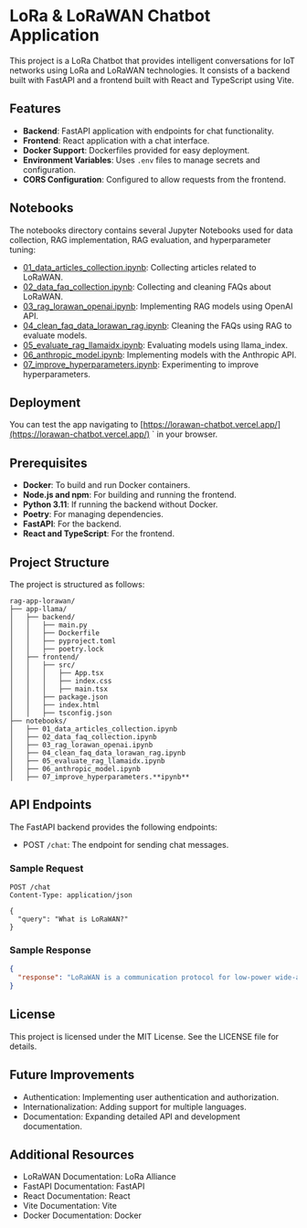 # LoRa & LoRaWAN Chatbot Application

This project is a LoRa Chatbot that provides intelligent conversations for IoT networks using LoRa and LoRaWAN technologies. It consists of a backend built with FastAPI and a frontend built with React and TypeScript using Vite.

## Features

- **Backend**: FastAPI application with endpoints for chat functionality.
- **Frontend**: React application with a chat interface.
- **Docker Support**: Dockerfiles provided for easy deployment.
- **Environment Variables**: Uses `.env` files to manage secrets and configuration.
- **CORS Configuration**: Configured to allow requests from the frontend.

## Notebooks

The notebooks directory contains several Jupyter Notebooks used for data collection, RAG implementation, RAG evaluation, and hyperparameter tuning:

- [01_data_articles_collection.ipynb](/rag-app-lorawan/notebooks/01_data_articles_collection.ipynb): Collecting articles related to LoRaWAN.
- [02_data_faq_collection.ipynb](/rag-app-lorawan/notebooks/02_data_faq_collection.ipynb): Collecting and cleaning FAQs about LoRaWAN.
- [03_rag_lorawan_openai.ipynb](/rag-app-lorawan/notebooks/03_rag_lorawan_openai.ipynb): Implementing RAG models using OpenAI API.
- [04_clean_faq_data_lorawan_rag.ipynb](/rag-app-lorawan/notebooks/03_rag_lorawan_openai.ipynb): Cleaning the FAQs using RAG to evaluate models.
- [05_evaluate_rag_llamaidx.ipynb](/rag-app-lorawan/notebooks/05_evaluate_rag_llamaidx.ipynb): Evaluating models using llama_index.
- [06_anthropic_model.ipynb](/rag-app-lorawan/notebooks/06_anthropic_model.ipynb): Implementing models with the Anthropic API.
- [07_improve_hyperparameters.ipynb](/rag-app-lorawan/notebooks/07_improve_hyperparameters.ipynb): Experimenting to improve hyperparameters.

## Deployment

You can test the app navigating to [https://lorawan-chatbot.vercel.app/](https://lorawan-chatbot.vercel.app/) ` in your browser.

## Prerequisites

- **Docker**: To build and run Docker containers.
- **Node.js and npm**: For building and running the frontend.
- **Python 3.11**: If running the backend without Docker.
- **Poetry**: For managing dependencies.
- **FastAPI**: For the backend.
- **React and TypeScript**: For the frontend.

## Project Structure

The project is structured as follows:

```
rag-app-lorawan/
├── app-llama/
│   ├── backend/
│   │   ├── main.py
│   │   ├── Dockerfile
│   │   ├── pyproject.toml
│   │   ├── poetry.lock
│   ├── frontend/
│   │   ├── src/
│   │   │   ├── App.tsx
│   │   │   ├── index.css
│   │   │   ├── main.tsx
│   │   ├── package.json
│   │   ├── index.html
│   │   ├── tsconfig.json
├── notebooks/
│   ├── 01_data_articles_collection.ipynb
│   ├── 02_data_faq_collection.ipynb
│   ├── 03_rag_lorawan_openai.ipynb
│   ├── 04_clean_faq_data_lorawan_rag.ipynb
│   ├── 05_evaluate_rag_llamaidx.ipynb
│   ├── 06_anthropic_model.ipynb
│   ├── 07_improve_hyperparameters.**ipynb**
```

## API Endpoints

The FastAPI backend provides the following endpoints:

- POST `/chat`: The endpoint for sending chat messages.

### Sample Request

```http
POST /chat
Content-Type: application/json

{
  "query": "What is LoRaWAN?"
}
```

### Sample Response

```json
{
  "response": "LoRaWAN is a communication protocol for low-power wide-area networks (LPWAN) designed for IoT devices."
}
```

## License

This project is licensed under the MIT License. See the LICENSE file for details.

## Future Improvements

- Authentication: Implementing user authentication and authorization.
- Internationalization: Adding support for multiple languages.
- Documentation: Expanding detailed API and development documentation.

## Additional Resources

- LoRaWAN Documentation: LoRa Alliance
- FastAPI Documentation: FastAPI
- React Documentation: React
- Vite Documentation: Vite
- Docker Documentation: Docker
